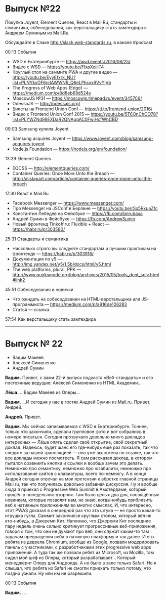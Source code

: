# Выпуск №22

Покупка Joyent, Element Queries, React в Mail.Ru, стандарты и семантика, собеседования, как верстальщику стать замтехдира c Андреем Суминым из Mail.Ru.

Обсуждайте в Слаке http://slack.web-standards.ru, в канале #​podcast

00:13 События

- WSD в Екатеринбурге — https://wsd.events/2016/06/25/
- Видео с WSD — https://youtu.be/FlxpXoiiiT4
- Круглый стол на саммите PWA и другие видео — https://youtu.be/EyyEfxrk_NU?list=PLNYkxOF6rcIAWWNR_Q6eLPhsyx6VvYjVb
- The Progress of Web Apps (Edge) — https://medium.com/p/8d8eb68d524e
- MoscowJS №31 — https://moscowjs.timepad.ru/event/345706/
- OdessaJS — http://odessajs.org/
- Билеты на Frontend Union Conf — https://ti.to/frontend-union/2016/
- Видео с Frontend Union Conf 2015 — https://youtu.be/5T6OnChCO78?list=PLYWZNd96EXDaR2QNAggAC0FwiHcfWhCBD

09:03 Samsung купила Joyent

- Samsung acquires Joyent — https://www.joyent.com/blog/samsung-acquires-joyent
- Node.js Foundation — https://nodejs.org/en/foundation/

13:39 Element Queries

- EQCSS — http://elementqueries.com/
- Container Queries: Once More Unto the Breach — http://alistapart.com/article/container-queries-once-more-unto-the-breach

17:30 React в Mail.Ru

- Facebook Messenger — https://www.messenger.com/
- Про Messenger на JSConf в Берлине — https://youtu.be/rSx5RxuaZfc
- Константин Лебедев на Фейсбуке — https://fb.com/ibnrubaxa
- Андрей Сумин в Фейсбуке — https://fb.com/AndrewSumin
- Новый фронтенд Tinkoff.ru: Fluxible + React — https://habr.ru/p/303580/

25:31 Стандарты и семантика

- Насколько строго вы следуете стандартам и лучшим практикам на фронтенде — https://habr.ru/p/303918/
- Документация по y5 — http://img.yandex.net/y5/1.5b/docs/html/y5.html
- The web platforms, plural, PPK — http://www.quirksmode.org/blog/archives/2015/05/tools_dont_solv.html#link2

45:51 Собеседования и новички

- Что ожидать на собеседовании на HTML-верстальщика или JS-программиста — https://medium.com/p/a916de106283
- Статья — ссылка

57:54 Как верстальщику стать замтехдира

---

# Выпуск № 22

- Вадим Макеев
- Алексей Симоненко
- Андрей Сумин

**Вадим.** Привет, с вами 22-й выпуск подкаста «Веб-стандарты» и его постоянные ведущие: Алексей Симоненко из HTML Академии…

**Лёша.** …Вадим Макеев из Оперы…

**Вадим.** …И сегодня у нас в гостях Андрей Сумин из Mail.ru. Привет, Андрей.

**Андрей.** Привет.

**Вадим.** Мы сейчас записываемся с WSD в Екатеринбурге. Точнее, только что закончили, сделали групповое фото и вот собрались в номере писаться. Сегодня прозвучало довольно много докладов интересных — Лёша опять сделал своё открытие, свой секретный доклад. Надеюсь, будет шанс его где-нибудь ещё раз показать, так что следите за нашей трансляцией — она уже выложена по ссылке, так что все доклады можно посмотреть. Я сам рассказал доклад, в котором пытался сравниить кнопки и ссылки и вообще зачем это делать. Немножко про семантику, немножко про юзабилити, немножко про использование сайтов с клавиатуры, всего по-немногу. А в конце Андрей сегодня отвечал на мои претензии к вёрстке главной страницы Mail.ru, так что получилась довольно забавная дискуссия. Ну и вообще сюда я приехал с Progressive Web Summit в Амстердаме, который прошёл в понедельник-вторник. Там было целых два дня, посвящённых новинкам, которые позволят нам, не знаю, когда-нибудь приблизить веб к нативным приложениям во многих смыслах. И, что интересно, этот PWAS доказал в очередной раз что эта штука — не просто какая-то игрушка гугла. Саммит закончился круглым столом, который вёл ни кто-нибудь, а Джереми Кит. Напомню, что Джереми Кит последние пару недель очень сильно критикует прогрессивные веб-приложения, говоря о том, что они не думают про веб, они служат каким-то там задачам превращения веба в нативную платформу и так далее. И его ребята из деврела Chromium, вообще из Google, позвали модерировать панель с участниками, с разработчиками этих progressive web apps приложений. А туда так же позвали ребят из Microsoft, из Mozilla, там сидел мой шеф из Оперы, который разрабатывает… Который менеджерит Оперу для Андроида. А не было в зале только Safari. Но я слышал, что ребята из Safari не смогли приехать только потому, что поздно узнали. Ну или им не разрешили.

00:13 События

**Вадим.** …

